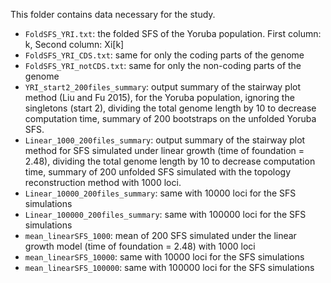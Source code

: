 This folder contains data necessary for the study.
- `FoldSFS_YRI.txt`: the folded SFS of the Yoruba population. First column: k, Second column: Xi[k]
- `FoldSFS_YRI_CDS.txt`: same for only the coding parts of the genome
- `FoldSFS_YRI_notCDS.txt`: same for only the non-coding parts of the genome
- `YRI_start2_200files_summary`: output summary of the stairway plot method (Liu and Fu 2015), for the Yoruba population, ignoring the singletons (start 2), dividing the total genome length by 10 to decrease computation time, summary of 200 bootstraps on the unfolded Yoruba SFS.
- `Linear_1000_200files_summary`: output summary of the stairway plot method for SFS simulated under linear growth (time of foundation = 2.48), dividing the total genome length by 10 to decrease computation time, summary of 200 unfolded SFS simulated with the topology reconstruction method with 1000 loci.
- `Linear_10000_200files_summary`: same with 10000 loci for the SFS simulations
- `Linear_100000_200files_summary`: same with 100000 loci for the SFS simulations
- `mean_linearSFS_1000`: mean of 200 SFS simulated under the linear growth model (time of foundation = 2.48) with 1000 loci
- `mean_linearSFS_10000`: same with 10000 loci for the SFS simulations
- `mean_linearSFS_100000`: same with 100000 loci for the SFS simulations
